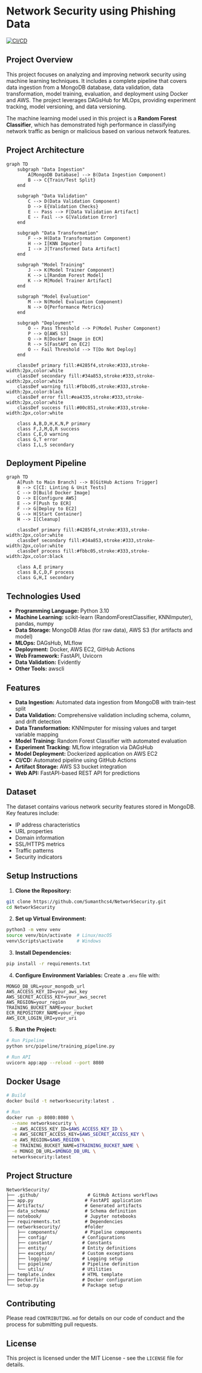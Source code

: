 # Network Security using Phishing Data



[![CI/CD](https://github.com/Sumanthcs4/NetworkSecurity/actions/workflows/main.yml/badge.svg)](https://github.com/Sumanthcs4/NetworkSecurity/actions/workflows/main.yml)


## Project Overview

This project focuses on analyzing and improving network security using machine learning techniques. It includes a complete pipeline that covers data ingestion from a MongoDB database, data validation, data transformation, model training, evaluation, and deployment using Docker and AWS. The project leverages DAGsHub for MLOps, providing experiment tracking, model versioning, and data versioning.

The machine learning model used in this project is a **Random Forest Classifier**, which has demonstrated high performance in classifying network traffic as benign or malicious based on various network features.

## Project Architecture

```mermaid
graph TD
    subgraph "Data Ingestion"
        A[MongoDB Database] --> B(Data Ingestion Component)
        B --> C{Train/Test Split}
    end
    
    subgraph "Data Validation"
        C --> D(Data Validation Component)
        D --> E{Validation Checks}
        E -- Pass --> F[Data Validation Artifact]
        E -- Fail --> G[Validation Error]
    end
    
    subgraph "Data Transformation"
        F --> H(Data Transformation Component)
        H --> I[KNN Imputer]
        I --> J[Transformed Data Artifact]
    end
    
    subgraph "Model Training"
        J --> K(Model Trainer Component)
        K --> L[Random Forest Model]
        K --> M[Model Trainer Artifact]
    end
    
    subgraph "Model Evaluation"
        M --> N(Model Evaluation Component)
        N --> O{Performance Metrics}
    end
    
    subgraph "Deployment"
        O -- Pass Threshold --> P(Model Pusher Component)
        P --> Q[AWS S3]
        Q --> R[Docker Image in ECR]
        R --> S[FastAPI on EC2]
        O -- Fail Threshold --> T[Do Not Deploy]
    end
    
    classDef primary fill:#4285f4,stroke:#333,stroke-width:2px,color:white
    classDef secondary fill:#34a853,stroke:#333,stroke-width:2px,color:white
    classDef warning fill:#fbbc05,stroke:#333,stroke-width:2px,color:black
    classDef error fill:#ea4335,stroke:#333,stroke-width:2px,color:white
    classDef success fill:#00c851,stroke:#333,stroke-width:2px,color:white
    
    class A,B,D,H,K,N,P primary
    class F,J,M,Q,R success
    class C,E,O warning
    class G,T error
    class I,L,S secondary
```

## Deployment Pipeline

```mermaid
graph TD
    A[Push to Main Branch] --> B[GitHub Actions Trigger]
    B --> C[CI: Linting & Unit Tests]
    C --> D[Build Docker Image]
    D --> E[Configure AWS]
    E --> F[Push to ECR]
    F --> G[Deploy to EC2]
    G --> H[Start Container]
    H --> I[Cleanup]

    classDef primary fill:#4285f4,stroke:#333,stroke-width:2px,color:white
    classDef secondary fill:#34a853,stroke:#333,stroke-width:2px,color:white
    classDef process fill:#fbbc05,stroke:#333,stroke-width:2px,color:black

    class A,E primary
    class B,C,D,F process
    class G,H,I secondary
```

## Technologies Used

- **Programming Language:** Python 3.10
- **Machine Learning:** scikit-learn (RandomForestClassifier, KNNImputer), pandas, numpy
- **Data Storage:** MongoDB Atlas (for raw data), AWS S3 (for artifacts and model)
- **MLOps:** DAGsHub, MLflow
- **Deployment:** Docker, AWS EC2, GitHub Actions
- **Web Framework:** FastAPI, Uvicorn
- **Data Validation:** Evidently
- **Other Tools:** awscli

## Features

- **Data Ingestion:** Automated data ingestion from MongoDB with train-test split
- **Data Validation:** Comprehensive validation including schema, column, and drift detection
- **Data Transformation:** KNNImputer for missing values and target variable mapping
- **Model Training:** Random Forest Classifier with automated evaluation
- **Experiment Tracking:** MLflow integration via DAGsHub
- **Model Deployment:** Dockerized application on AWS EC2
- **CI/CD:** Automated pipeline using GitHub Actions
- **Artifact Storage:** AWS S3 bucket integration
- **Web API:** FastAPI-based REST API for predictions

## Dataset

The dataset contains various network security features stored in MongoDB. Key features include:
- IP address characteristics
- URL properties
- Domain information
- SSL/HTTPS metrics
- Traffic patterns
- Security indicators

## Setup Instructions

1. **Clone the Repository:**
```bash
git clone https://github.com/Sumanthcs4/NetworkSecurity.git
cd NetworkSecurity
```

2. **Set up Virtual Environment:**
```bash
python3 -m venv venv
source venv/bin/activate  # Linux/macOS
venv\Scripts\activate     # Windows
```

3. **Install Dependencies:**
```bash
pip install -r requirements.txt
```

4. **Configure Environment Variables:**
Create a `.env` file with:
```
MONGO_DB_URL=your_mongodb_url
AWS_ACCESS_KEY_ID=your_aws_key
AWS_SECRET_ACCESS_KEY=your_aws_secret
AWS_REGION=your_region
TRAINING_BUCKET_NAME=your_bucket
ECR_REPOSITORY_NAME=your_repo
AWS_ECR_LOGIN_URI=your_uri
```

5. **Run the Project:**
```bash
# Run Pipeline
python src/pipeline/training_pipeline.py

# Run API
uvicorn app:app --reload --port 8080
```

## Docker Usage

```bash
# Build
docker build -t networksecurity:latest .

# Run
docker run -p 8080:8080 \
  --name networksecurity \
  -e AWS_ACCESS_KEY_ID=$AWS_ACCESS_KEY_ID \
  -e AWS_SECRET_ACCESS_KEY=$AWS_SECRET_ACCESS_KEY \
  -e AWS_REGION=$AWS_REGION \
  -e TRAINING_BUCKET_NAME=$TRAINING_BUCKET_NAME \
  -e MONGO_DB_URL=$MONGO_DB_URL \
  networksecurity:latest
```

## Project Structure

```
NetworkSecurity/
├── .github/                  # GitHub Actions workflows
├── app.py                   # FastAPI application
├── Artifacts/               # Generated artifacts
├── data_schema/             # Schema definition
├── notebook/                # Jupyter notebooks
├── requirements.txt         # Dependencies
├── networksecurity/         #folder
│   ├── components/          # Pipeline components
│   ├── config/             # Configurations
│   ├── constant/           # Constants
│   ├── entity/             # Entity definitions
│   ├── exception/          # Custom exceptions
│   ├── logging/            # Logging setup
│   ├── pipeline/           # Pipeline definition
│   └── utils/              # Utilities
├── template.index          # HTML template
├── Dockerfile              # Docker configuration
└── setup.py                # Package setup
```

## Contributing

Please read `CONTRIBUTING.md` for details on our code of conduct and the process for submitting pull requests.

## License

This project is licensed under the MIT License - see the `LICENSE` file for details.
